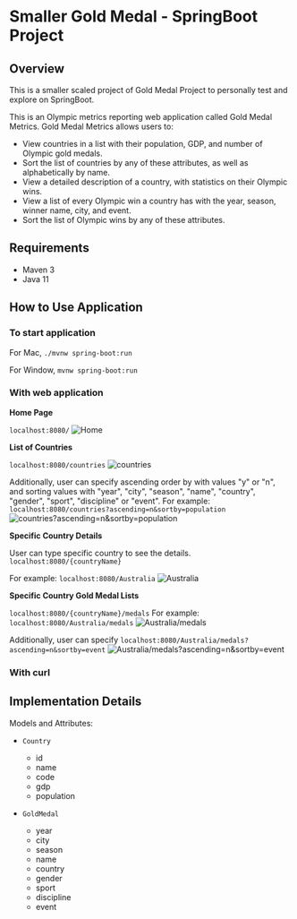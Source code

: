 # Smaller Gold Medal - SpringBoot Project


## Overview

This is a smaller scaled project of Gold Medal Project to personally test and explore on SpringBoot. 

This is an Olympic metrics reporting web application called Gold Medal Metrics. Gold Medal Metrics allows users to:
- View countries in a list with their population, GDP, and number of Olympic gold medals.
- Sort the list of countries by any of these attributes, as well as alphabetically by name.
- View a detailed description of a country, with statistics on their Olympic wins.
- View a list of every Olympic win a country has with the year, season, winner name, city, and event.
- Sort the list of Olympic wins by any of these attributes.


## Requirements

- Maven 3
- Java 11


## How to Use Application

### To start application

For Mac,
`./mvnw spring-boot:run`

For Window,
`mvnw spring-boot:run`


### With web application


**Home Page**

`localhost:8080/`
![Home](https://github.com/sungbin-kang/SpringBoot-Smaller_Gold_Medal_Metrics/blob/master/resource/img/Home.png)


**List of Countries**

`localhost:8080/countries`
![countries](https://github.com/sungbin-kang/SpringBoot-Smaller_Gold_Medal_Metrics/blob/master/resource/img/countries.png)

Additionally, user can specify ascending order by with values "y" or "n", and sorting values with "year", "city", "season", "name", "country", "gender", "sport", "discipline" or "event". For example: 
`localhost:8080/countries?ascending=n&sortby=population`
![countries?ascending=n&sortby=population](https://github.com/sungbin-kang/SpringBoot-Smaller_Gold_Medal_Metrics/blob/master/resource/img/countries%3Fascending%3Dn%26sortby%3Dpopulation.png)


**Specific Country Details**

User can type specific country to see the details.
`localhost:8080/{countryName}`

For example:
`localhost:8080/Australia`
![Australia](https://github.com/sungbin-kang/SpringBoot-Smaller_Gold_Medal_Metrics/blob/master/resource/img/Australia.png)


**Specific Country Gold Medal Lists**

`localhost:8080/{countryName}/medals`
For example:
`localhost:8080/Australia/medals`
![Australia/medals](https://github.com/sungbin-kang/SpringBoot-Smaller_Gold_Medal_Metrics/blob/master/resource/img/Australia:medals.png)

Additionally, user can specify 
`localhost:8080/Australia/medals?ascending=n&sortby=event`
![Australia/medals?ascending=n&sortby=event](https://github.com/sungbin-kang/SpringBoot-Smaller_Gold_Medal_Metrics/blob/master/resource/img/Australia:medals%3Fascending%3Dn%26sortby%3Devent.png)


### With curl




## Implementation Details

Models and Attributes:

- `Country`
    - id
    - name
    - code
    - gdp
    - population

- `GoldMedal`
    - year
    - city
    - season
    - name
    - country
    - gender
    - sport
    - discipline
    - event
